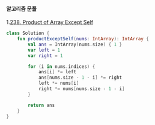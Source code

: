 #### 알고리즘 문풀

1.[238. Product of Array Except Self](https://leetcode.com/problems/product-of-array-except-self/description/?envType=study-plan-v2&envId=leetcode-75)


```kotlin
class Solution {
    fun productExceptSelf(nums: IntArray): IntArray {
        val ans = IntArray(nums.size) { 1 }
        var left = 1
        var right = 1

        for (i in nums.indices) {
            ans[i] *= left
            ans[nums.size - 1 - i] *= right
            left *= nums[i]
            right *= nums[nums.size - 1 - i]
        }

        return ans
    }
}
```
